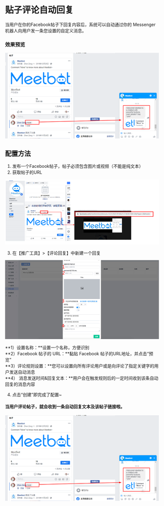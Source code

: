 # 贴子评论自动回复

当用户在你的Facebook帖子下回复内容后，系统可以自动通过你的 Messenger 机器人向用户发一条您设置的自定义消息。

### 效果预览

![](../.gitbook/assets/image%20%2886%29.png)

## 配置方法

1. 发布一个Facebook帖子，帖子必须包含图片或视频（不能是纯文本）
2. 获取帖子的URL

![](../.gitbook/assets/image%20%2830%29.png)

3. 在【推广工具】&gt;【评论回复】中新建一个回复

![](../.gitbook/assets/ping-lun-hui-fu.png)

**1）设置名称：**设置一个名称，方便识别  
**2）Facebook 帖子的 URL：**黏贴 Facebook 帖子的URL地址，并点击“预览”  
**3）评论规则设置：**您可以设置向所有评论用户或是向评论了指定关键字的用户发送自动消息  
**4） 消息发送时间&回复文本：**用户会在触发规则后的一定时间收到该条自动回复的消息内容

4. 点击“创建”即完成了配置~

#### 当用户评论帖子，就会收到一条自动回复文本及该帖子链接啦。

![](../.gitbook/assets/screenshot.png)

